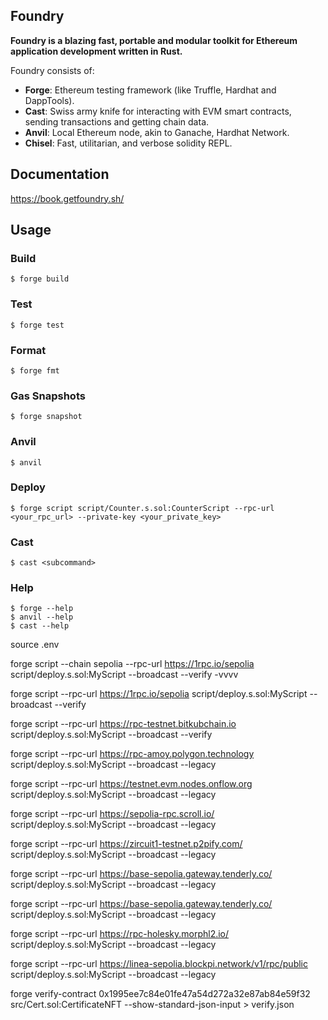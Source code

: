 ## Foundry

**Foundry is a blazing fast, portable and modular toolkit for Ethereum application development written in Rust.**

Foundry consists of:

-   **Forge**: Ethereum testing framework (like Truffle, Hardhat and DappTools).
-   **Cast**: Swiss army knife for interacting with EVM smart contracts, sending transactions and getting chain data.
-   **Anvil**: Local Ethereum node, akin to Ganache, Hardhat Network.
-   **Chisel**: Fast, utilitarian, and verbose solidity REPL.

## Documentation

https://book.getfoundry.sh/

## Usage

### Build

```shell
$ forge build
```

### Test

```shell
$ forge test
```

### Format

```shell
$ forge fmt
```

### Gas Snapshots

```shell
$ forge snapshot
```

### Anvil

```shell
$ anvil
```

### Deploy

```shell
$ forge script script/Counter.s.sol:CounterScript --rpc-url <your_rpc_url> --private-key <your_private_key>
```

### Cast

```shell
$ cast <subcommand>
```

### Help

```shell
$ forge --help
$ anvil --help
$ cast --help
```
source .env


forge script --chain sepolia --rpc-url https://1rpc.io/sepolia  script/deploy.s.sol:MyScript --broadcast --verify -vvvv

forge script --rpc-url https://1rpc.io/sepolia  script/deploy.s.sol:MyScript --broadcast --verify

forge script --rpc-url https://rpc-testnet.bitkubchain.io  script/deploy.s.sol:MyScript --broadcast --verify


forge script --rpc-url https://rpc-amoy.polygon.technology  script/deploy.s.sol:MyScript --broadcast --legacy

forge script --rpc-url https://testnet.evm.nodes.onflow.org script/deploy.s.sol:MyScript --broadcast --legacy


forge script --rpc-url https://sepolia-rpc.scroll.io/ script/deploy.s.sol:MyScript --broadcast --legacy

forge script --rpc-url https://zircuit1-testnet.p2pify.com/ script/deploy.s.sol:MyScript --broadcast --legacy


forge script --rpc-url https://base-sepolia.gateway.tenderly.co/ script/deploy.s.sol:MyScript --broadcast --legacy

forge script --rpc-url https://base-sepolia.gateway.tenderly.co/ script/deploy.s.sol:MyScript --broadcast --legacy


forge script --rpc-url https://rpc-holesky.morphl2.io/ script/deploy.s.sol:MyScript --broadcast --legacy


forge script --rpc-url https://linea-sepolia.blockpi.network/v1/rpc/public script/deploy.s.sol:MyScript --broadcast --legacy




forge verify-contract 0x1995ee7c84e01fe47a54d272a32e87ab84e59f32 src/Cert.sol:CertificateNFT --show-standard-json-input > verify.json